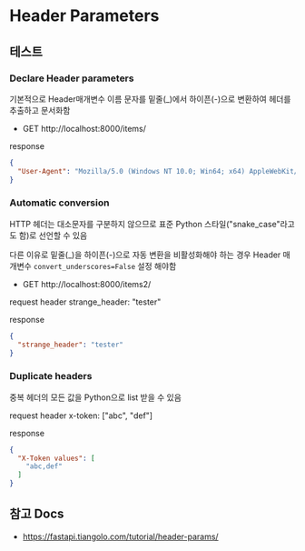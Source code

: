 # Header Parameters


## 테스트

### Declare Header parameters

기본적으로 Header매개변수 이름 문자를 밑줄(_)에서 하이픈(-)으로 변환하여 헤더를 추출하고 문서화함

- GET http://localhost:8000/items/

response
```json
{
  "User-Agent": "Mozilla/5.0 (Windows NT 10.0; Win64; x64) AppleWebKit/537.36 (KHTML, like Gecko) Chrome/106.0.0.0 Safari/537.36"
}
```

### Automatic conversion

HTTP 헤더는 대소문자를 구분하지 않으므로 표준 Python 스타일("snake_case"라고도 함)로 선언할 수 있음

다른 이유로 밑줄(_)을 하이픈(-)으로 자동 변환을 비활성화해야 하는 경우 Header 매개변수 `convert_underscores=False` 설정 해야함

- GET http://localhost:8000/items2/

request header
strange_header: "tester"

response
```json
{
  "strange_header": "tester"
}
```

### Duplicate headers

중복 헤더의 모든 값을 Python으로 list 받을 수 있음

request header
x-token: ["abc", "def"]

response
```json
{
  "X-Token values": [
    "abc,def"
  ]
}
```


## 참고 Docs

- https://fastapi.tiangolo.com/tutorial/header-params/
